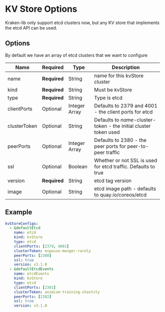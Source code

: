 # KV Store Options
Kraken-lib only support etcd clusters now, but any KV store that implements the etcd API can be used.

## Options

By default we have an array of etcd clusters that we want to configure

| Name            | Required  | Type          | Description |
| --------------- | --------- | ------------- | --- |
| name            | __Required__  | String        | name for this kvStore cluster |
| kind            | __Required__  | String        | Must be kvStore |
| type            | __Required__  | String        | Type is etcd |
| clientPorts     | Optional      | Integer Array | Defaults to 2379 and 4001 - the client ports for etcd |
| clusterToken    | Optional      | String        | Defaults to _name_-cluster-token - the initial cluster token used |
| peerPorts       | Optional      | Integer Array | Defaults to 2380 - the peer ports for peer-to-peer traffic |
| ssl             | Optional      | Boolean       | Whether or not SSL is used for etcd traffic.  Defaults to true |
| version         | __Required__  | String        | etcd tag version |
| image           | Optional      | String        | etcd image path - defaults to quay.io/coreos/etcd |

## Example
```yaml
kvStoreConfigs:
  - &defaultEtcd
    name: etcd
    kind: kvStore
    type: etcd
    clientPorts: [2379, 4001]
    clusterToken: espouse-monger-rarely
    peerPorts: [2380]
    ssl: true
    version: v3.1.0
  - &defaultEtcdEvents
    name: etcdEvents
    kind: kvStore
    type: etcd
    clientPorts: [2381]
    clusterToken: animism-training-chastity
    peerPorts: [2382]
    ssl: true
    version: v3.1.0
```
